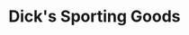 ---
title: "Dick's Sporting Goods"
url: /pittsburgh/dicks-sporting-goods-robinson-centre-drive/
shop: Sport
---